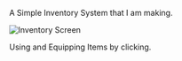 A Simple Inventory System that I am making.

![Inventory Screen](https://i.hizliresim.com/pinf3ur.png)

Using and Equipping Items by clicking.